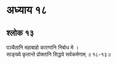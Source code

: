 # अध्याय १८

## श्लोक १३

पञ्चैतानि महाबाहो कारणानि निबोध मे ।<br>साङ्ख्ये कृतान्ते प्रोक्तानि सिद्धये सर्वकर्मणाम् ॥ १८-१३॥<br><br>

